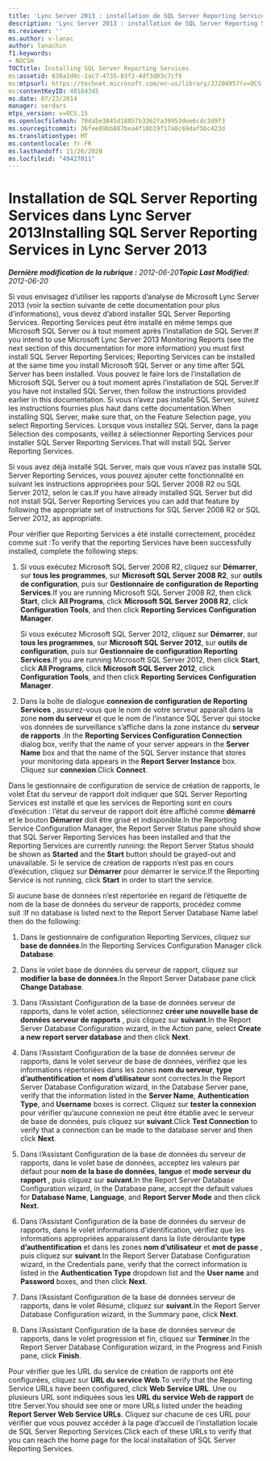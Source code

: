 ```yaml
---
title: 'Lync Server 2013 : installation de SQL Server Reporting Services'
description: 'Lync Server 2013 : installation de SQL Server Reporting Services.'
ms.reviewer: ''
ms.author: v-lanac
author: lanachin
f1.keywords:
- NOCSH
TOCTitle: Installing SQL Server Reporting Services
ms:assetid: 638a1d0c-1ac7-4735-83f2-4df3d03c7cf9
ms:mtpsurl: https://technet.microsoft.com/en-us/library/JJ204957(v=OCS.15)
ms:contentKeyID: 48184345
ms.date: 07/23/2014
manager: serdars
mtps_version: v=OCS.15
ms.openlocfilehash: 70da5e3845d18057b3362fa39953dee6cdc3d9f3
ms.sourcegitcommit: 36fee89bb887bea4f18b19f17a8c69daf5bc423d
ms.translationtype: MT
ms.contentlocale: fr-FR
ms.lasthandoff: 11/26/2020
ms.locfileid: "49427011"
---
```

# <a name="installing-sql-server-reporting-services-in-lync-server-2013"></a><span data-ttu-id="aaee4-103">Installation de SQL Server Reporting Services dans Lync Server 2013</span><span class="sxs-lookup"><span data-stu-id="aaee4-103">Installing SQL Server Reporting Services in Lync Server 2013</span></span>

<div data-xmlns="http://www.w3.org/1999/xhtml">

<div class="topic" data-xmlns="http://www.w3.org/1999/xhtml" data-msxsl="urn:schemas-microsoft-com:xslt" data-cs="https://msdn.microsoft.com/">

<div data-asp="https://msdn2.microsoft.com/asp">



</div>

<div id="mainSection">

<div id="mainBody"><span data-ttu-id="aaee4-104">

<span> </span></span><span class="sxs-lookup"><span data-stu-id="aaee4-104">

<span> </span></span></span>

<span data-ttu-id="aaee4-105">_**Dernière modification de la rubrique :** 2012-06-20_</span><span class="sxs-lookup"><span data-stu-id="aaee4-105">_**Topic Last Modified:** 2012-06-20_</span></span>

<span data-ttu-id="aaee4-106">Si vous envisagez d’utiliser les rapports d’analyse de Microsoft Lync Server 2013 (voir la section suivante de cette documentation pour plus d’informations), vous devez d’abord installer SQL Server Reporting Services. Reporting Services peut être installé en même temps que Microsoft SQL Server ou à tout moment après l’installation de SQL Server.</span><span class="sxs-lookup"><span data-stu-id="aaee4-106">If you intend to use Microsoft Lync Server 2013 Monitoring Reports (see the next section of this documentation for more information) you must first install SQL Server Reporting Services; Reporting Services can be installed at the same time you install Microsoft SQL Server or any time after SQL Server has been installed.</span></span> <span data-ttu-id="aaee4-107">Vous pouvez le faire lors de l’installation de Microsoft SQL Server ou à tout moment après l’installation de SQL Server.</span><span class="sxs-lookup"><span data-stu-id="aaee4-107">If you have not installed SQL Server, then follow the instructions provided earlier in this documentation.</span></span> <span data-ttu-id="aaee4-108">Si vous n’avez pas installé SQL Server, suivez les instructions fournies plus haut dans cette documentation.</span><span class="sxs-lookup"><span data-stu-id="aaee4-108">When installing SQL Server, make sure that, on the Feature Selection page, you select Reporting Services.</span></span> <span data-ttu-id="aaee4-109">Lorsque vous installez SQL Server, dans la page Sélection des composants, veillez à sélectionner Reporting Services pour installer SQL Server Reporting Services.</span><span class="sxs-lookup"><span data-stu-id="aaee4-109">That will install SQL Server Reporting Services.</span></span>

<span data-ttu-id="aaee4-110">Si vous avez déjà installé SQL Server, mais que vous n’avez pas installé SQL Server Reporting Services, vous pouvez ajouter cette fonctionnalité en suivant les instructions appropriées pour SQL Server 2008 R2 ou SQL Server 2012, selon le cas.</span><span class="sxs-lookup"><span data-stu-id="aaee4-110">If you have already installed SQL Server but did not install SQL Server Reporting Services you can add that feature by following the appropriate set of instructions for SQL Server 2008 R2 or SQL Server 2012, as appropriate.</span></span>

<span data-ttu-id="aaee4-111">Pour vérifier que Reporting Services a été installé correctement, procédez comme suit :</span><span class="sxs-lookup"><span data-stu-id="aaee4-111">To verify that the reporting Services have been successfully installed, complete the following steps:</span></span>

1.  <span data-ttu-id="aaee4-112">Si vous exécutez Microsoft SQL Server 2008 R2, cliquez sur **Démarrer**, sur **tous les programmes**, sur **Microsoft SQL Server 2008 R2**, sur **outils de configuration**, puis sur **Gestionnaire de configuration de Reporting Services**.</span><span class="sxs-lookup"><span data-stu-id="aaee4-112">If you are running Microsoft SQL Server 2008 R2, then click **Start**, click **All Programs**, click **Microsoft SQL Server 2008 R2**, click **Configuration Tools**, and then click **Reporting Services Configuration Manager**.</span></span>
    
    <span data-ttu-id="aaee4-113">Si vous exécutez Microsoft SQL Server 2012, cliquez sur **Démarrer**, sur **tous les programmes**, sur **Microsoft SQL Server 2012**, sur **outils de configuration**, puis sur **Gestionnaire de configuration Reporting Services**.</span><span class="sxs-lookup"><span data-stu-id="aaee4-113">If you are running Microsoft SQL Server 2012, then click **Start**, click **All Programs**, click **Microsoft SQL Server 2012**, click **Configuration Tools**, and then click **Reporting Services Configuration Manager**.</span></span>

2.  <span data-ttu-id="aaee4-114">Dans la boîte de dialogue **connexion de configuration de Reporting Services** , assurez-vous que le nom de votre serveur apparaît dans la zone **nom du serveur** et que le nom de l’instance SQL Server qui stocke vos données de surveillance s’affiche dans la zone instance du **serveur de rapports** .</span><span class="sxs-lookup"><span data-stu-id="aaee4-114">In the **Reporting Services Configuration Connection** dialog box, verify that the name of your server appears in the **Server Name** box and that the name of the SQL Server instance that stores your monitoring data appears in the **Report Server Instance** box.</span></span> <span data-ttu-id="aaee4-115">Cliquez sur **connexion**.</span><span class="sxs-lookup"><span data-stu-id="aaee4-115">Click **Connect**.</span></span>

<span data-ttu-id="aaee4-116">Dans le gestionnaire de configuration de service de création de rapports, le volet État du serveur de rapport doit indiquer que SQL Server Reporting Services est installé et que les services de Reporting sont en cours d’exécution : l’état du serveur de rapport doit être affiché comme **démarré** et le bouton **Démarrer** doit être grisé et indisponible.</span><span class="sxs-lookup"><span data-stu-id="aaee4-116">In the Reporting Service Configuration Manager, the Report Server Status pane should show that SQL Server Reporting Services has been installed and that the Reporting Services are currently running: the Report Server Status should be shown as **Started** and the **Start** button should be grayed-out and unavailable.</span></span> <span data-ttu-id="aaee4-117">Si le service de création de rapports n’est pas en cours d’exécution, cliquez sur **Démarrer** pour démarrer le service.</span><span class="sxs-lookup"><span data-stu-id="aaee4-117">If the Reporting Service is not running, click **Start** in order to start the service.</span></span>

<span data-ttu-id="aaee4-118">Si aucune base de données n’est répertoriée en regard de l’étiquette de nom de la base de données du serveur de rapports, procédez comme suit :</span><span class="sxs-lookup"><span data-stu-id="aaee4-118">If no database is listed next to the Report Server Database Name label then do the following:</span></span>

1.  <span data-ttu-id="aaee4-119">Dans le gestionnaire de configuration Reporting Services, cliquez sur **base de données**.</span><span class="sxs-lookup"><span data-stu-id="aaee4-119">In the Reporting Services Configuration Manager click **Database**.</span></span>

2.  <span data-ttu-id="aaee4-120">Dans le volet base de données du serveur de rapport, cliquez sur **modifier la base de données**.</span><span class="sxs-lookup"><span data-stu-id="aaee4-120">In the Report Server Database pane click **Change Database**.</span></span>

3.  <span data-ttu-id="aaee4-121">Dans l’Assistant Configuration de la base de données serveur de rapports, dans le volet action, sélectionnez **créer une nouvelle base de données serveur de rapports** , puis cliquez sur **suivant**.</span><span class="sxs-lookup"><span data-stu-id="aaee4-121">In the Report Server Database Configuration wizard, in the Action pane, select **Create a new report server database** and then click **Next**.</span></span>

4.  <span data-ttu-id="aaee4-122">Dans l’Assistant Configuration de la base de données serveur de rapports, dans le volet serveur de base de données, vérifiez que les informations répertoriées dans les zones **nom du serveur**, **type d’authentification** et **nom d’utilisateur** sont correctes.</span><span class="sxs-lookup"><span data-stu-id="aaee4-122">In the Report Server Database Configuration wizard, in the Database Server pane, verify that the information listed in the **Server Name**, **Authentication Type**, and **Username** boxes is correct.</span></span> <span data-ttu-id="aaee4-123">Cliquez sur **tester la connexion** pour vérifier qu’aucune connexion ne peut être établie avec le serveur de base de données, puis cliquez sur **suivant**.</span><span class="sxs-lookup"><span data-stu-id="aaee4-123">Click **Test Connection** to verify that a connection can be made to the database server and then click **Next**.</span></span>

5.  <span data-ttu-id="aaee4-124">Dans l’Assistant Configuration de la base de données du serveur de rapports, dans le volet base de données, acceptez les valeurs par défaut pour **nom de la base de données**, **langue** et **mode serveur du rapport** , puis cliquez sur **suivant**.</span><span class="sxs-lookup"><span data-stu-id="aaee4-124">In the Report Server Database Configuration wizard, in the Database pane, accept the default values for **Database Name**, **Language**, and **Report Server Mode** and then click **Next**.</span></span>

6.  <span data-ttu-id="aaee4-125">Dans l’Assistant Configuration de la base de données du serveur de rapports, dans le volet informations d’identification, vérifiez que les informations appropriées apparaissent dans la liste déroulante **type d’authentification** et dans les zones **nom d’utilisateur** et **mot de passe** , puis cliquez sur **suivant**.</span><span class="sxs-lookup"><span data-stu-id="aaee4-125">In the Report Server Database Configuration wizard, in the Credentials pane, verify that the correct information is listed in the **Authentication Type** dropdown list and the **User name** and **Password** boxes, and then click **Next**.</span></span>

7.  <span data-ttu-id="aaee4-126">Dans l’Assistant Configuration de la base de données serveur de rapports, dans le volet Résumé, cliquez sur **suivant**.</span><span class="sxs-lookup"><span data-stu-id="aaee4-126">In the Report Server Database Configuration wizard, in the Summary pane, click **Next**.</span></span>

8.  <span data-ttu-id="aaee4-127">Dans l’Assistant Configuration de la base de données serveur de rapports, dans le volet progression et fin, cliquez sur **Terminer**.</span><span class="sxs-lookup"><span data-stu-id="aaee4-127">In the Report Server Database Configuration wizard, in the Progress and Finish pane, click **Finish**.</span></span>

<span data-ttu-id="aaee4-128">Pour vérifier que les URL du service de création de rapports ont été configurées, cliquez sur **URL du service Web**.</span><span class="sxs-lookup"><span data-stu-id="aaee4-128">To verify that the Reporting Service URLs have been configured, click **Web Service URL**.</span></span> <span data-ttu-id="aaee4-129">Une ou plusieurs URL sont indiquées sous les **URL du service Web de rapport** de titre Server.</span><span class="sxs-lookup"><span data-stu-id="aaee4-129">You should see one or more URLs listed under the heading **Report Server Web Service URLs**.</span></span> <span data-ttu-id="aaee4-130">Cliquez sur chacune de ces URL pour vérifier que vous pouvez accéder à la page d’accueil de l’installation locale de SQL Server Reporting Services.</span><span class="sxs-lookup"><span data-stu-id="aaee4-130">Click each of these URLs to verify that you can reach the home page for the local installation of SQL Server Reporting Services.</span></span>

<span data-ttu-id="aaee4-131"></div>

<span> </span>

</div>

</div>

</span><span class="sxs-lookup"><span data-stu-id="aaee4-131"></div>

<span> </span>

</div>

</div>

</span></span></div>

